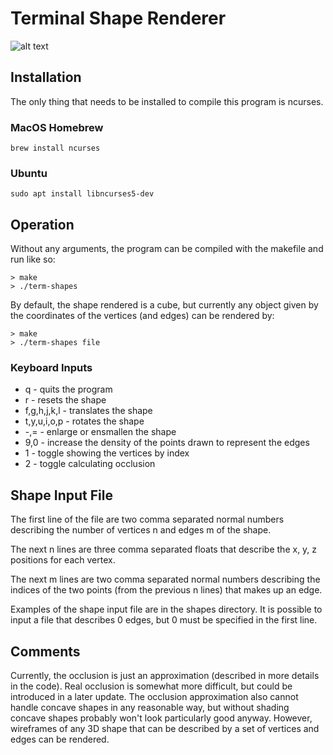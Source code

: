 # Terminal Shape Renderer

![alt text](https://github.com/Davey-Hughes/term-shapes/blob/master/images/dodecahedron.png "dodecahedron")

## Installation
The only thing that needs to be installed to compile this program is ncurses.

### MacOS Homebrew
```
brew install ncurses
```

### Ubuntu
```
sudo apt install libncurses5-dev
```

## Operation
Without any arguments, the program can be compiled with the makefile and run like so:
```
> make
> ./term-shapes
```

By default, the shape rendered is a cube, but currently any object given by the
coordinates of the vertices (and edges) can be rendered by:

```
> make
> ./term-shapes file
```

### Keyboard Inputs
- q - quits the program
- r - resets the shape
- f,g,h,j,k,l - translates the shape
- t,y,u,i,o,p - rotates the shape
- -,= - enlarge or ensmallen the shape
- 9,0 - increase the density of the points drawn to represent the edges
- 1 - toggle showing the vertices by index
- 2 - toggle calculating occlusion

## Shape Input File
The first line of the file are two comma separated normal numbers describing
the number of vertices n and edges m of the shape.

The next n lines are three comma separated floats that describe the x, y, z
positions for each vertex.

The next m lines are two comma separated normal numbers describing the indices
of the two points (from the previous n lines) that makes up an edge.

Examples of the shape input file are in the shapes directory. It is possible to
input a file that describes 0 edges, but 0 must be specified in the first line.

## Comments
Currently, the occlusion is just an approximation (described in more details in
the code). Real occlusion is somewhat more difficult, but could be introduced
in a later update. The occlusion approximation also cannot handle concave
shapes in any reasonable way, but without shading concave shapes probably won't
look particularly good anyway. However, wireframes of any 3D shape that can be
described by a set of vertices and edges can be rendered.
